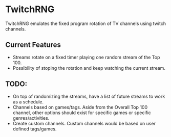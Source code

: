 # TwitchRNG

TwitchRNG emulates the fixed program rotation of TV channels using twitch channels.

## Current Features

* Streams rotate on a fixed timer playing one random stream of the Top 100.
* Possibility of stoping the rotation and keep watching the current stream.

## TODO:

* On top of randomizing the streams, have a list of future streams to work as a schedule.
* Channels based on games/tags. Aside from the Overall Top 100 channel, other options should exist for specific games or specific genres/activities.
* Create custom channels. Custom channels would be based on user defined tags/games.